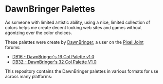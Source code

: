 # DawnBringer Palettes

As someone with limited artistic ability, using a nice, limited collection of colors helps me create decent looking web sites and games without agonizing over the color choices.

These palettes were create by [DawnBringer][2], a user on the [Pixel Joint][1] forums:

* [DB16 - DawnBringer's 16 Col Palette v1.0][3]
* [DB32 - DawnBringer's 32 Col Palette V1.0][4]

This repository contains the DawnBringer palettes in various formats for use across many platforms:

[1]: http://www.pixeljoint.com/
[2]: http://www.pixeljoint.com/p/23821.htm
[3]: http://www.pixeljoint.com/forum/forum_posts.asp?TID=12795
[4]: http://www.pixeljoint.com/forum/forum_posts.asp?TID=16247
